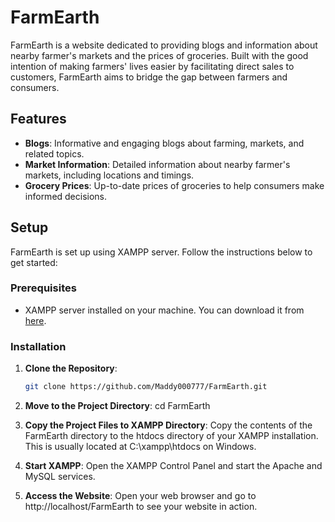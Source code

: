 # FarmEarth

FarmEarth is a website dedicated to providing blogs and information about nearby farmer's markets and the prices of groceries. Built with the good intention of making farmers' lives easier by facilitating direct sales to customers, FarmEarth aims to bridge the gap between farmers and consumers.

## Features

- **Blogs**: Informative and engaging blogs about farming, markets, and related topics.
- **Market Information**: Detailed information about nearby farmer's markets, including locations and timings.
- **Grocery Prices**: Up-to-date prices of groceries to help consumers make informed decisions.

## Setup

FarmEarth is set up using XAMPP server. Follow the instructions below to get started:

### Prerequisites

- XAMPP server installed on your machine. You can download it from [here](https://www.apachefriends.org/index.html).

### Installation

1. **Clone the Repository**:
   ```sh
   git clone https://github.com/Maddy000777/FarmEarth.git
2. **Move to the Project Directory**:
   cd FarmEarth

3. **Copy the Project Files to XAMPP Directory**:
   Copy the contents of the FarmEarth directory to the htdocs directory of your XAMPP installation. This is usually located at C:\xampp\htdocs on Windows.

4. **Start XAMPP**:
   Open the XAMPP Control Panel and start the Apache and MySQL services.

5. **Access the Website**:
   Open your web browser and go to http://localhost/FarmEarth to see your website in action.

